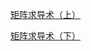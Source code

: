 [矩阵求导术（上）](https://zhuanlan.zhihu.com/p/24709748)

[矩阵求导术（下）](https://zhuanlan.zhihu.com/p/24863977)